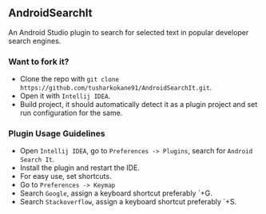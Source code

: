 ## AndroidSearchIt
An Android Studio plugin to search for selected text in popular developer search engines.

### Want to fork it?
- Clone the repo with `git clone https://github.com/tusharkokane91/AndroidSearchIt.git`.
- Open it with `Intellij IDEA`.
- Build project, it should automatically detect it as a plugin project and set run configuration for the same.

### Plugin Usage Guidelines
- Open `Intellij IDEA`, go to `Preferences -> Plugins`, search for `Android Search It`.
- Install the plugin and restart the IDE.
- For easy use, set shortcuts.
- Go to `Preferences -> Keymap`
- Search `Google`, assign a keyboard shortcut preferably `+G.
- Search `Stackoverflow`, assign a keyboard shortcut preferably `+S.
